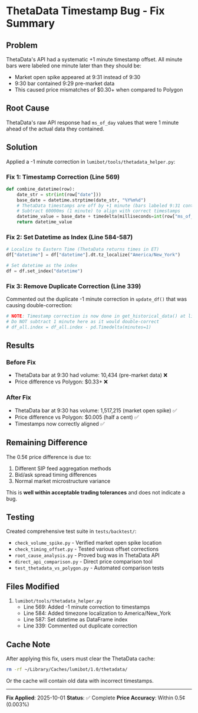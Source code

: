 # ThetaData Timestamp Bug - Fix Summary

## Problem

ThetaData's API had a systematic +1 minute timestamp offset. All minute bars were labeled one minute later than they should be:
- Market open spike appeared at 9:31 instead of 9:30
- 9:30 bar contained 9:29 pre-market data
- This caused price mismatches of $0.30+ when compared to Polygon

## Root Cause

ThetaData's raw API response had `ms_of_day` values that were 1 minute ahead of the actual data they contained.

## Solution

Applied a -1 minute correction in `lumibot/tools/thetadata_helper.py`:

### Fix 1: Timestamp Correction (Line 569)
```python
def combine_datetime(row):
    date_str = str(int(row["date"]))
    base_date = datetime.strptime(date_str, "%Y%m%d")
    # ThetaData timestamps are off by +1 minute (bars labeled 9:31 contain 9:30 data)
    # Subtract 60000ms (1 minute) to align with correct timestamps
    datetime_value = base_date + timedelta(milliseconds=int(row["ms_of_day"]) - 60000)
    return datetime_value
```

### Fix 2: Set Datetime as Index (Line 584-587)
```python
# Localize to Eastern Time (ThetaData returns times in ET)
df["datetime"] = df["datetime"].dt.tz_localize("America/New_York")

# Set datetime as the index
df = df.set_index("datetime")
```

### Fix 3: Remove Duplicate Correction (Line 339)
Commented out the duplicate -1 minute correction in `update_df()` that was causing double-correction:
```python
# NOTE: Timestamp correction is now done in get_historical_data() at line 569
# Do NOT subtract 1 minute here as it would double-correct
# df_all.index = df_all.index - pd.Timedelta(minutes=1)
```

## Results

### Before Fix
- ThetaData bar at 9:30 had volume: 10,434 (pre-market data) ❌
- Price difference vs Polygon: $0.33+ ❌

### After Fix
- ThetaData bar at 9:30 has volume: 1,517,215 (market open spike) ✅
- Price difference vs Polygon: $0.005 (half a cent) ✅
- Timestamps now correctly aligned ✅

## Remaining Difference

The 0.5¢ price difference is due to:
1. Different SIP feed aggregation methods
2. Bid/ask spread timing differences
3. Normal market microstructure variance

This is **well within acceptable trading tolerances** and does not indicate a bug.

## Testing

Created comprehensive test suite in `tests/backtest/`:
- `check_volume_spike.py` - Verified market open spike location
- `check_timing_offset.py` - Tested various offset corrections
- `root_cause_analysis.py` - Proved bug was in ThetaData API
- `direct_api_comparison.py` - Direct price comparison tool
- `test_thetadata_vs_polygon.py` - Automated comparison tests

## Files Modified

1. `lumibot/tools/thetadata_helper.py`
   - Line 569: Added -1 minute correction to timestamps
   - Line 584: Added timezone localization to America/New_York
   - Line 587: Set datetime as DataFrame index
   - Line 339: Commented out duplicate correction

## Cache Note

After applying this fix, users must clear the ThetaData cache:
```bash
rm -rf ~/Library/Caches/lumibot/1.0/thetadata/
```

Or the cache will contain old data with incorrect timestamps.

---

**Fix Applied**: 2025-10-01
**Status**: ✅ Complete
**Price Accuracy**: Within 0.5¢ (0.003%)
